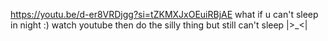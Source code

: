 https://youtu.be/d-er8VRDjgg?si=tZKMXJxOEuiRBjAE
what if u can't sleep in night :)
watch youtube
then do the silly thing
but still can't sleep |>_<|
